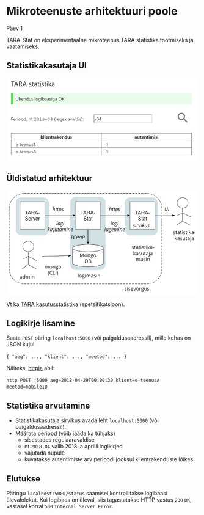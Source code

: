 # Mikroteenuste arhitektuuri poole

Päev 1

TARA-Stat on eksperimentaalne mikroteenus TARA statistika tootmiseks ja vaatamiseks.

## Statistikakasutaja UI

<img src='docs/Capture.PNG' width= "650">

## Üldistatud arhitektuur

<img src='docs/Arhi.PNG' width= "500">

Vt ka [TARA kasutusstatistika](https://e-gov.github.io/TARA-Doku/Statistika) (spetsifikatsioon).

## Logikirje lisamine

Saata `POST` päring `localhost:5000` (või paigaldusaadressil), mille kehas on JSON kujul

`{ "aeg": ..., "klient": ..., "meetod": ... }`

Näiteks, [httpie](https://httpie.org/) abil:

`http POST :5000 aeg=2018-04-29T00:00:30 klient=e-teenusA meetod=mobileID`

## Statistika arvutamine

- Statistikakasutaja sirvikus avada leht `localhost:5000` (või paigaldusaadressil).
- Määrata periood (võib jääda ka tühjaks)
  - sisestades regulaaravaldise
  - nt `2018-04` valib 2018. a aprilli logikirjed
  - vajutada nupule
  - kuvatakse autentimiste arv perioodi jooksul klientrakenduste lõikes

## Elutukse

Päringu `localhost:5000/status` saamisel kontrollitakse logibaasi ülevalolekut. Kui logibaas on üleval, siis tagastatakse HTTP vastus `200` `OK`, vastasel korral `500` `Internal Server Error`.